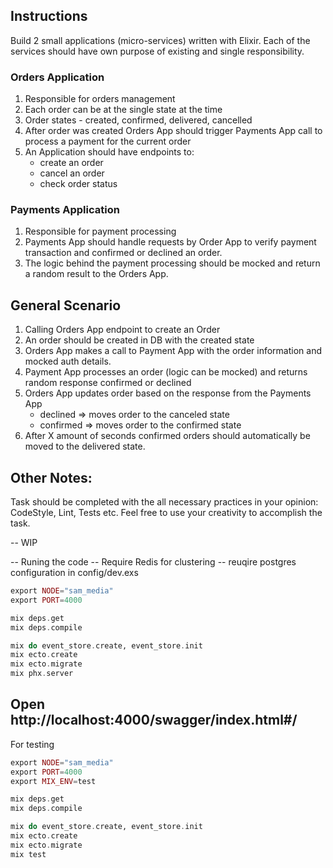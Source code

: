 ## Instructions

Build 2 small applications (micro-services) written with Elixir. Each of the services should have own purpose of existing and single responsibility.

### Orders Application

1. Responsible for orders management
2. Each order can be at the single state at the time
3. Order states - created, confirmed, delivered, cancelled
4. After order was created Orders App should trigger Payments App call to process a payment for the current order
5. An Application should have endpoints to:
   * create an order
   * cancel an order
   * check order status

### Payments Application

1. Responsible for payment processing
2. Payments App should handle requests by Order App to verify payment transaction and confirmed or declined an order.
3. The logic behind the payment processing should be mocked and return a random result to the Orders App.

## General Scenario

1. Calling Orders App endpoint to create an Order
2. An order should be created in DB with the created state
3. Orders App makes a call to Payment App with the order information and mocked auth details.
4. Payment App processes an order (logic can be mocked) and returns random response confirmed or declined
5. Orders App updates order based on the response from the Payments App
   * declined ⇒ moves order to the canceled state
   * confirmed ⇒ moves order to the confirmed state
6. After X amount of seconds confirmed orders should automatically be moved to the delivered state.


## Other Notes:

Task should be completed with the all necessary practices in your opinion: CodeStyle, Lint, Tests etc.
Feel free to use your creativity to accomplish the task.


-- WIP

-- Runing the code
-- Require Redis for clustering
-- reuqire postgres configuration in config/dev.exs
```elixir
export NODE="sam_media"
export PORT=4000

mix deps.get
mix deps.compile

mix do event_store.create, event_store.init
mix ecto.create
mix ecto.migrate
mix phx.server
```

## Open http://localhost:4000/swagger/index.html#/

For testing
```elixir
export NODE="sam_media"
export PORT=4000
export MIX_ENV=test

mix deps.get
mix deps.compile

mix do event_store.create, event_store.init
mix ecto.create
mix ecto.migrate
mix test
```
